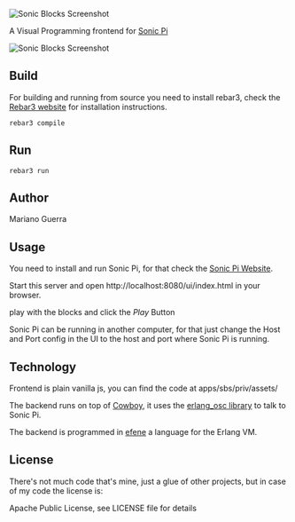 ![Sonic Blocks Screenshot](https://raw.githubusercontent.com/marianoguerra/sonic-blocks/master/apps/sbs/priv/assets/img/sonic-pi-blocks.png)

A Visual Programming frontend for [Sonic Pi](http://http://sonic-pi.net/)

![Sonic Blocks Screenshot](https://raw.githubusercontent.com/marianoguerra/sonic-blocks/master/apps/sbs/priv/assets/img/sonic-blocks-screenshot.png)

Build
-----

For building and running from source you need to install rebar3, check the
[Rebar3 website](http://rebar3.org) for installation instructions.

    rebar3 compile

Run
---

    rebar3 run

Author
------

Mariano Guerra

Usage
-----

You need to install and run Sonic Pi, for that check the [Sonic Pi Website](http://sonic-pi.net/).


Start this server and open http://localhost:8080/ui/index.html in your browser.

play with the blocks and click the *Play* Button

Sonic Pi can be running in another computer, for that just change the Host and
Port config in the UI to the host and port where Sonic Pi is running.

Technology
----------

Frontend is plain vanilla js, you can find the code at apps/sbs/priv/assets/

The backend runs on top of [Cowboy](https://github.com/ninenines/cowboy), it
uses the [erlang\_osc library](https://hex.pm/packages/erlang_osc) to talk to
Sonic Pi.

The backend is programmed in [efene](http://efene.org) a language for the Erlang VM.

License
-------

There's not much code that's mine, just a glue of other projects, but in case
of my code the license is:

Apache Public License, see LICENSE file for details

